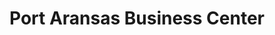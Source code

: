 ---
title: "Port Aransas Business Center"
url: /port-aransas/port-aransas-business-center/
shop: Kopieren
---